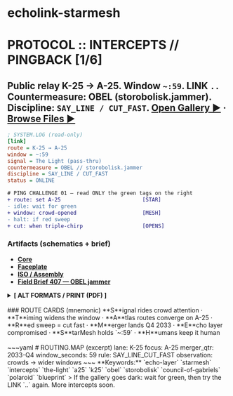 # echolink-starmesh

# PROTOCOL :: INTERCEPTS // PINGBACK [1/6]
Public relay **K-25 → A-25**. Window `~:59`. LINK `..`  
Countermeasure: **OBEL** (storobolisk.jammer). Discipline: `SAY_LINE / CUT_FAST`.
[Open Gallery ▶](https://djga77.github.io/echolink-starmesh/) · [Browse Files ▶](https://github.com/djga77/echolink-starmesh)
---
~~~ini
; SYSTEM.LOG (read-only)
[link]
route = K-25 → A-25
window = ~:59
signal = The Light (pass-thru)
countermeasure = OBEL // storobolisk.jammer
discipline = SAY_LINE / CUT_FAST
status = ONLINE
~~~
~~~diff
# PING CHALLENGE 01 — read ONLY the green tags on the right
+ route: set A-25                          [STAR]
- idle: wait for green
+ window: crowd-opened                     [MESH]
- halt: if red sweep
+ cut: when triple-chirp                   [OPENS]
~~~
### Artifacts (schematics + brief)
- [**Core**](https://github.com/djga77/echolink-starmesh/blob/main/blueprint-starmesh-core-web.png)
- [**Faceplate**](https://github.com/djga77/echolink-starmesh/blob/main/blueprint-starmesh-faceplate-web.png)
- [**ISO / Assembly**](https://github.com/djga77/echolink-starmesh/blob/main/blueprint-starmesh-iso-assembly-web.png)
- [**Field Brief 407 — OBEL jammer**](https://github.com/djga77/echolink-starmesh/blob/main/field-brief-407-obel-jammer-web.png)
<details>
<summary><strong>[ ALT FORMATS / PRINT (PDF) ]</strong></summary>
  
- **Core (print)** — [PDF](https://github.com/djga77/echolink-starmesh/blob/main/blueprint-starmesh-core-print.pdf)
- **Faceplate (print)** — [PDF](https://github.com/djga77/echolink-starmesh/blob/main/blueprint-starmesh-faceplate-print.pdf)
- **ISO / Assembly (print)** — [PDF](https://github.com/djga77/echolink-starmesh/blob/main/blueprint-starmesh-iso-assembly-print.pdf)
- **Field Brief 407 — OBEL jammer (print)** — [PDF](https://github.com/djga77/echolink-starmesh/blob/main/field-brief-407-obel-jammer-print.pdf)
</details>

<BR>
### ROUTE CARDS (mnemonic)
**S**ignal rides crowd attention · **T**iming widens the window · **A**tlas routes converge on A-25 · **R**ed sweep = cut fast · **M**erger lands Q4 2033 · **E**cho layer compromised · **S**tarMesh holds `~:59` · **H**umans keep it human
<BR>
<BR>
~~~yaml
# ROUTING.MAP (excerpt)
lane: K-25
focus: A-25
merger_qtr: 2033-Q4
window_seconds: 59
rule: SAY_LINE_CUT_FAST
observation: crowds → wider windows
~~~
**Keywords:** `echo-layer` `starmesh` `intercepts` `the-light` `a25` `k25` `obel` `storobolisk` `council-of-gabriels` `polaroid` `blueprint`
> If the gallery goes dark: wait for green, then try the LINK `..` again. More intercepts soon.

